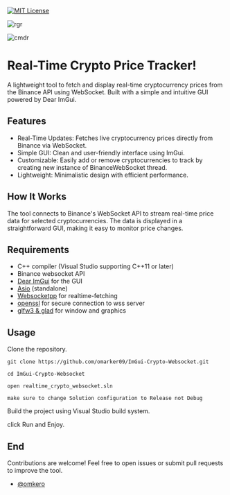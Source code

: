 [![MIT License](https://img.shields.io/badge/License-MIT-green.svg)](https://choosealicense.com/licenses/mit/) 

![rgr](https://github.com/user-attachments/assets/c08f0e92-c828-4980-8336-c28b55ae0a9d)

![cmdr](https://github.com/user-attachments/assets/7f0aac49-af6f-4a11-af7e-b1ca2184d79a)

# Real-Time Crypto Price Tracker!

A lightweight tool to fetch and display real-time cryptocurrency prices from the Binance API using WebSocket. Built with a simple and intuitive GUI powered by Dear ImGui.

## Features

- Real-Time Updates: Fetches live cryptocurrency prices directly from Binance via WebSocket.
- Simple GUI: Clean and user-friendly interface using ImGui.
- Customizable: Easily add or remove cryptocurrencies to track by creating new instance of BinanceWebSocket thread.
- Lightweight: Minimalistic design with efficient performance.

## How It Works
The tool connects to Binance's WebSocket API to stream real-time price data for selected cryptocurrencies. The data is displayed in a straightforward GUI, making it easy to monitor price changes.

## Requirements

- C++ compiler (Visual Studio supporting C++11 or later)
- Binance websocket API
- [Dear ImGui](https://github.com/ocornut/imgui) for the GUI
- [Asio](https://think-async.com/Asio/) (standalone)
- [Websocketpp](https://github.com/zaphoyd/websocketpp) for realtime-fetching
- [openssl](https://github.com/openssl/openssl) for secure connection to wss server
- [glfw3 & glad](https://github.com/openssl/openssl) for window and graphics
  
## Usage
Clone the repository.

`git clone https://github.com/omarker09/ImGui-Crypto-Websocket.git`

`cd ImGui-Crypto-Websocket`

`open realtime_crypto_websocket.sln`

`make sure to change Solution configuration to Release not Debug`

Build the project using Visual Studio build system.

click Run and Enjoy.

## End

Contributions are welcome! Feel free to open issues or submit pull requests to improve the tool.

- [@omkero](https://github.com/omkero) 

